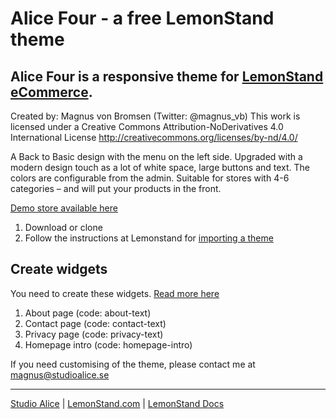 # Alice Four - a free LemonStand theme

## Alice Four is a responsive theme for [LemonStand eCommerce](https://lemonstand.com).

Created by: Magnus von Bromsen (Twitter: @magnus_vb)
This work is licensed under a Creative Commons Attribution-NoDerivatives 4.0 International License http://creativecommons.org/licenses/by-nd/4.0/

A Back to Basic design with the menu on the left side. Upgraded with a modern design touch as a lot of white space, large buttons and text. The colors are configurable from the admin. Suitable for stores with 4-6 categories – and will put your products in the front.

[Demo store available here](https://kattgodis.lemonstand.com)

1. Download or clone
2. Follow the instructions at Lemonstand for [importing a theme](https://docs.lemonstand.com/themes/creating-themes)

## Create widgets

You need to create these widgets. [Read more here](https://docs.lemonstand.com/themes/widget-blocks)
1. About page (code: about-text)
2. Contact page (code: contact-text)
3. Privacy page (code: privacy-text)
4. Homepage intro (code: homepage-intro)

If you need customising of the theme, please contact me at magnus@studioalice.se

---

[Studio Alice](https://studioalice.se) |
[LemonStand.com](https://lemonstand.com) | [LemonStand Docs](https://docs.lemonstand.com)
